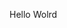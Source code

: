Hello Wolrd







































































































































































































































































































































































































































































































































































































































































































































































































































































































































































































































































































































































































































































































































































































































































































































































































































































































































































































































































































































































































































































































































































































































































































































































































































































































































































































































































































































































































































